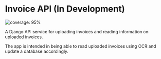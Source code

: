 # Invoice API (In Development)

![coverage: 95%](https://img.shields.io/badge/coverage-95%25-green.svg)

A Django API service for uploading invoices and reading information on uploaded invoices.

The app is intended in being able to read uploaded invoices using OCR and update a database accordingly.
